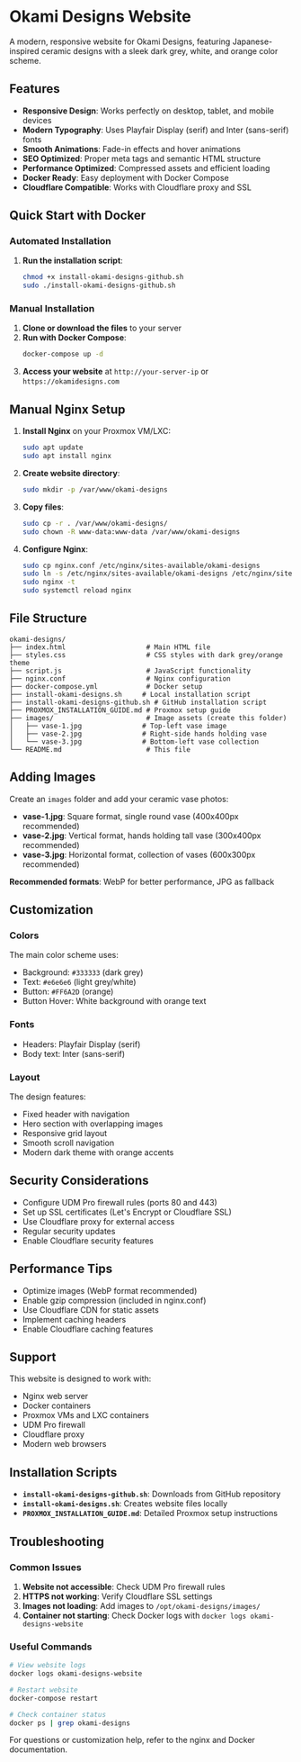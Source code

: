 # Okami Designs Website

A modern, responsive website for Okami Designs, featuring Japanese-inspired ceramic designs with a sleek dark grey, white, and orange color scheme.

## Features

- **Responsive Design**: Works perfectly on desktop, tablet, and mobile devices
- **Modern Typography**: Uses Playfair Display (serif) and Inter (sans-serif) fonts
- **Smooth Animations**: Fade-in effects and hover animations
- **SEO Optimized**: Proper meta tags and semantic HTML structure
- **Performance Optimized**: Compressed assets and efficient loading
- **Docker Ready**: Easy deployment with Docker Compose
- **Cloudflare Compatible**: Works with Cloudflare proxy and SSL

## Quick Start with Docker

### Automated Installation
1. **Run the installation script**:
   ```bash
   chmod +x install-okami-designs-github.sh
   sudo ./install-okami-designs-github.sh
   ```

### Manual Installation
1. **Clone or download the files** to your server
2. **Run with Docker Compose**:
   ```bash
   docker-compose up -d
   ```
3. **Access your website** at `http://your-server-ip` or `https://okamidesigns.com`

## Manual Nginx Setup

1. **Install Nginx** on your Proxmox VM/LXC:
   ```bash
   sudo apt update
   sudo apt install nginx
   ```

2. **Create website directory**:
   ```bash
   sudo mkdir -p /var/www/okami-designs
   ```

3. **Copy files**:
   ```bash
   sudo cp -r . /var/www/okami-designs/
   sudo chown -R www-data:www-data /var/www/okami-designs
   ```

4. **Configure Nginx**:
   ```bash
   sudo cp nginx.conf /etc/nginx/sites-available/okami-designs
   sudo ln -s /etc/nginx/sites-available/okami-designs /etc/nginx/sites-enabled/
   sudo nginx -t
   sudo systemctl reload nginx
   ```

## File Structure

```
okami-designs/
├── index.html                    # Main HTML file
├── styles.css                    # CSS styles with dark grey/orange theme
├── script.js                     # JavaScript functionality
├── nginx.conf                    # Nginx configuration
├── docker-compose.yml            # Docker setup
├── install-okami-designs.sh     # Local installation script
├── install-okami-designs-github.sh # GitHub installation script
├── PROXMOX_INSTALLATION_GUIDE.md # Proxmox setup guide
├── images/                       # Image assets (create this folder)
│   ├── vase-1.jpg               # Top-left vase image
│   ├── vase-2.jpg               # Right-side hands holding vase
│   └── vase-3.jpg               # Bottom-left vase collection
└── README.md                     # This file
```

## Adding Images

Create an `images` folder and add your ceramic vase photos:

- **vase-1.jpg**: Square format, single round vase (400x400px recommended)
- **vase-2.jpg**: Vertical format, hands holding tall vase (300x400px recommended)
- **vase-3.jpg**: Horizontal format, collection of vases (600x300px recommended)

**Recommended formats**: WebP for better performance, JPG as fallback

## Customization

### Colors
The main color scheme uses:
- Background: `#333333` (dark grey)
- Text: `#e6e6e6` (light grey/white)
- Button: `#FF6A2D` (orange)
- Button Hover: White background with orange text

### Fonts
- Headers: Playfair Display (serif)
- Body text: Inter (sans-serif)

### Layout
The design features:
- Fixed header with navigation
- Hero section with overlapping images
- Responsive grid layout
- Smooth scroll navigation
- Modern dark theme with orange accents

## Security Considerations

- Configure UDM Pro firewall rules (ports 80 and 443)
- Set up SSL certificates (Let's Encrypt or Cloudflare SSL)
- Use Cloudflare proxy for external access
- Regular security updates
- Enable Cloudflare security features

## Performance Tips

- Optimize images (WebP format recommended)
- Enable gzip compression (included in nginx.conf)
- Use Cloudflare CDN for static assets
- Implement caching headers
- Enable Cloudflare caching features

## Support

This website is designed to work with:
- Nginx web server
- Docker containers
- Proxmox VMs and LXC containers
- UDM Pro firewall
- Cloudflare proxy
- Modern web browsers

## Installation Scripts

- **`install-okami-designs-github.sh`**: Downloads from GitHub repository
- **`install-okami-designs.sh`**: Creates website files locally
- **`PROXMOX_INSTALLATION_GUIDE.md`**: Detailed Proxmox setup instructions

## Troubleshooting

### Common Issues
1. **Website not accessible**: Check UDM Pro firewall rules
2. **HTTPS not working**: Verify Cloudflare SSL settings
3. **Images not loading**: Add images to `/opt/okami-designs/images/`
4. **Container not starting**: Check Docker logs with `docker logs okami-designs-website`

### Useful Commands
```bash
# View website logs
docker logs okami-designs-website

# Restart website
docker-compose restart

# Check container status
docker ps | grep okami-designs
```

For questions or customization help, refer to the nginx and Docker documentation.
